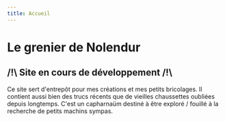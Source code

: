 ```yaml
---
title: Accueil
---
```

# Le grenier de Nolendur

## /!\ Site en cours de développement /!\

Ce site sert d'entrepôt pour mes créations et mes petits bricolages. Il contient aussi bien des trucs récents que de vieilles chaussettes oubliées depuis longtemps. C'est un capharnaüm destiné à être exploré / fouillé à la recherche de petits machins sympas.